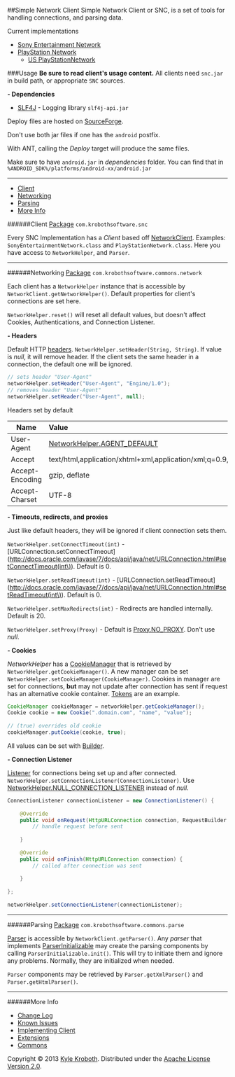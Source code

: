 ##Simple Network Client
Simple Network Client or SNC, is a set of tools for handling connections, and parsing data.

Current implementations
* [Sony Entertainment Network](https://github.com/KrobothSoftware/SimpleNetworkClient/wiki/Sony-Entertainment-Network)
 * [PlayStation Network](https://github.com/KrobothSoftware/SimpleNetworkClient/wiki/PlayStation-Network)
     * [US PlayStationNetwork](https://github.com/KrobothSoftware/SimpleNetworkClient/wiki/US-PlayStation-Network)

###Usage
**Be sure to read client's usage content.** All clients need `snc.jar` in build path, or appropriate `SNC` sources.

**- Dependencies**

* [SLF4J](http://www.slf4j.org/) - Logging library `slf4j-api.jar`

Deploy files are hosted on [SourceForge](https://sourceforge.net/projects/simplenetclient/).

Don't use both jar files if one has the `android` postfix.

With ANT, calling the *Deploy* target will produce the same files. 

Make sure to have `android.jar` in _dependencies_ folder. You can find that in `%ANDROID_SDK%/platforms/android-xx/android.jar`

***
* [Client](#client)
* [Networking](#networking)
* [Parsing](#parsing)
* [More Info](#more-info)


######Client
[Package](http://krobothsoftware.github.io/SimpleNetworkClient/javadoc/com/krobothsoftware/snc/package-summary.html) `com.krobothsoftware.snc`

Every SNC Implementation has a _Client_ based off [NetworkClient](http://krobothsoftware.github.io/SimpleNetworkClient/javadoc/com/krobothsoftware/snc/NetworkClient.html). Examples: `SonyEntertainmentNetwork.class` and `PlayStationNetwork.class`. Here you have access to `NetworkHelper`, and `Parser`.
***

######Networking
[Package](http://krobothsoftware.github.io/SimpleNetworkClient/javadoc/com/krobothsoftware/commons/network/package-summary.html) `com.krobothsoftware.commons.network` 

Each client has a `NetworkHelper` instance that is accessible by `NetworkClient.getNetworkHelper()`. Default properties for client's connections are set here.

`NetworkHelper.reset()` will reset all default values, but doesn't affect Cookies, Authentications, and Connection Listener.

**- Headers**

Default HTTP [headers](http://en.wikipedia.org/wiki/List_of_HTTP_header_fields). `NetworkHelper.setHeader(String, String)`. If value is _null_, it will remove header. If the client sets the same header in a connection, the default one will be ignored.
```java
// sets header "User-Agent"
networkHelper.setHeader("User-Agent", "Engine/1.0");
// removes header "User-Agent"
networkHelper.setHeader("User-Agent", null);
```
Headers set by default

| Name            | Value
|-----------------|:--------------------|
| User-Agent      | [NetworkHelper.AGENT_DEFAULT](http://krobothsoftware.github.io/SimpleNetworkClient/javadoc/com/krobothsoftware/commons/network/NetworkHelper.html#AGENT_DEFAULT)
| Accept          | text/html,application/xhtml+xml,application/xml;q=0.9,*/*;q=0.8
| Accept-Encoding | gzip, deflate
| Accept-Charset  | UTF-8

**- Timeouts, redirects, and proxies**

Just like default headers, they will be ignored if client connection sets them.

`NetworkHelper.setConnectTimeout(int)` - [URLConnection.setConnectTimeout](http://docs.oracle.com/javase/7/docs/api/java/net/URLConnection.html#setConnectTimeout(int\)). Default is 0.

`NetworkHelper.setReadTimeout(int)` - [URLConnection.setReadTimeout](http://docs.oracle.com/javase/7/docs/api/java/net/URLConnection.html#setReadTimeout(int\)). Default is 0.

`NetworkHelper.setMaxRedirects(int)` - Redirects are handled internally. Default is 20.

`NetworkHelper.setProxy(Proxy)` - Default is [Proxy.NO_PROXY](http://docs.oracle.com/javase/1.5.0/docs/api/java/net/Proxy.html#NO_PROXY). Don't use _null_.

**- Cookies**

_NetworkHelper_ has a [CookieManager](http://krobothsoftware.github.io/SimpleNetworkClient/javadoc/com/krobothsoftware/commons/network/CookieManager.html) that is retrieved by `NetworkHelper.getCookieManager()`. A new manager can be set `NetworkHelper.setCookieManager(CookieManager)`. Cookies in manager are set for connections, **but** may not update after connection has sent if request has an alternative cookie container. [Tokens](http://krobothsoftware.github.io/SimpleNetworkClient/javadoc/com/krobothsoftware/snc/Token.html) are an example. 
```java
CookieManager cookieManager = networkHelper.getCookieManager();
Cookie cookie = new Cookie(".domain.com", "name", "value");
		
// (true) overrides old cookie
cookieManager.putCookie(cookie, true);
```
All values can be set with [Builder](http://krobothsoftware.github.io/SimpleNetworkClient/javadoc/com/krobothsoftware/commons/network/value/Cookie.Builder.html).

**- Connection Listener**

[Listener](http://krobothsoftware.github.io/SimpleNetworkClient/javadoc/com/krobothsoftware/commons/network/ConnectionListener.html) for connections being set up and after connected. `NetworkHelper.setConnectionListener(ConnectionListener)`. Use [NetworkHelper.NULL\_CONNECTION\_LISTENER](http://krobothsoftware.github.io/SimpleNetworkClient/javadoc/com/krobothsoftware/commons/network/NetworkHelper.html#NULL_CONNECTION_LISTENER) instead of _null_.
```java
ConnectionListener connectionListener = new ConnectionListener() {
			
	@Override
	public void onRequest(HttpURLConnection connection, RequestBuilder builder) {
		// handle request before sent
				
	}
			
	@Override
	public void onFinish(HttpURLConnection connection) {
		// called after connection was sent
				
	}
	
};
		
networkHelper.setConnectionListener(connectionListener);
```
***
######Parsing
[Package](http://krobothsoftware.github.io/SimpleNetworkClient/javadoc/com/krobothsoftware/commons/parse/package-summary.html) `com.krobothsoftware.commons.parse`

[Parser](http://krobothsoftware.github.io/SimpleNetworkClient/javadoc/com/krobothsoftware/commons/parse/Parser.html) is accessible by `NetworkClient.getParser()`. Any _parser_ that implements [ParserInitializable](http://krobothsoftware.github.io/SimpleNetworkClient/javadoc/com/krobothsoftware/commons/parse/ParserInitializable.html) may create the parsing components by calling `ParserInitializable.init()`. This will try to initiate them and ignore any problems. Normally, they are initialized when needed.

`Parser` components may be retrieved by `Parser.getXmlParser()` and `Parser.getHtmlParser()`. 
***

######More Info
* [Change Log](https://github.com/KrobothSoftware/SimpleNetworkClient/wiki/Change-Log)
* [Known Issues](https://github.com/KrobothSoftware/SimpleNetworkClient/wiki/Known-Issues)
* [Implementing Client](https://github.com/KrobothSoftware/SimpleNetworkClient/wiki/Implementing-Network-Client)
* [Extensions](https://github.com/KrobothSoftware/SimpleNetworkClient/wiki/Extensions)
* [Commons](https://github.com/KrobothSoftware/SimpleNetworkClient/wiki/Commonshttps://github.com/KrobothSoftware/SimpleNetworkClient/wiki/Commons)

Copyright © 2013 [Kyle Kroboth](https://github.com/KrobothSoftware). Distributed under the [Apache License Version 2.0](http://www.apache.org/licenses/LICENSE-2.0.html).
